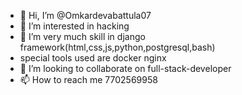 - 👋 Hi, I’m @Omkardevabattula07
- 👀 I’m interested in hacking
- 🌱 I’m very much skill in django framework(html,css,js,python,postgresql,bash)
- special tools used are docker nginx 
- 💞️ I’m looking to collaborate on full-stack-developer
- 📫 How to reach me 7702569958

<!---
Omkardevabattula07/Omkardevabattula07 is a ✨ special ✨ repository because its `README.md` (this file) appears on your GitHub profile.
You can click the Preview link to take a look at your changes.
--->
